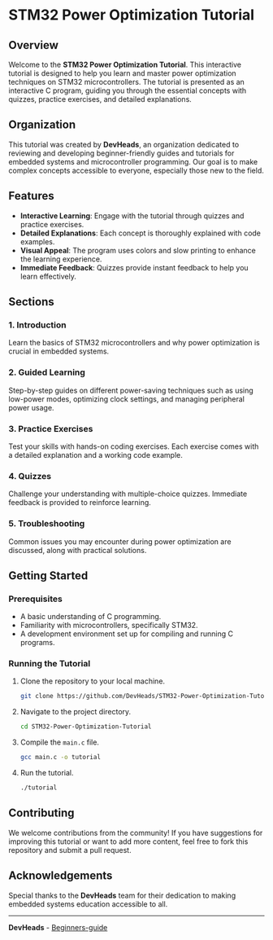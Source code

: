 # STM32 Power Optimization Tutorial

## Overview

Welcome to the **STM32 Power Optimization Tutorial**. This interactive tutorial is designed to help you learn and master power optimization techniques on STM32 microcontrollers. The tutorial is presented as an interactive C program, guiding you through the essential concepts with quizzes, practice exercises, and detailed explanations.

## Organization

This tutorial was created by **DevHeads**, an organization dedicated to reviewing and developing beginner-friendly guides and tutorials for embedded systems and microcontroller programming. Our goal is to make complex concepts accessible to everyone, especially those new to the field.

## Features

- **Interactive Learning**: Engage with the tutorial through quizzes and practice exercises.
- **Detailed Explanations**: Each concept is thoroughly explained with code examples.
- **Visual Appeal**: The program uses colors and slow printing to enhance the learning experience.
- **Immediate Feedback**: Quizzes provide instant feedback to help you learn effectively.

## Sections

### 1. Introduction
Learn the basics of STM32 microcontrollers and why power optimization is crucial in embedded systems.

### 2. Guided Learning
Step-by-step guides on different power-saving techniques such as using low-power modes, optimizing clock settings, and managing peripheral power usage.

### 3. Practice Exercises
Test your skills with hands-on coding exercises. Each exercise comes with a detailed explanation and a working code example.

### 4. Quizzes
Challenge your understanding with multiple-choice quizzes. Immediate feedback is provided to reinforce learning.

### 5. Troubleshooting
Common issues you may encounter during power optimization are discussed, along with practical solutions.

## Getting Started

### Prerequisites
- A basic understanding of C programming.
- Familiarity with microcontrollers, specifically STM32.
- A development environment set up for compiling and running C programs.

### Running the Tutorial
1. Clone the repository to your local machine.
    ```bash
    git clone https://github.com/DevHeads/STM32-Power-Optimization-Tutorial.git
    ```
2. Navigate to the project directory.
    ```bash
    cd STM32-Power-Optimization-Tutorial
    ```
3. Compile the `main.c` file.
    ```bash
    gcc main.c -o tutorial
    ```
4. Run the tutorial.
    ```bash
    ./tutorial
    ```

## Contributing

We welcome contributions from the community! If you have suggestions for improving this tutorial or want to add more content, feel free to fork this repository and submit a pull request.


## Acknowledgements

Special thanks to the **DevHeads** team for their dedication to making embedded systems education accessible to all.

---

**DevHeads** - [Beginners-guide](https://devheads.org/beginners-guide)
